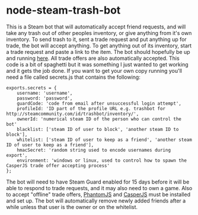 node-steam-trash-bot
====================

This is a Steam bot that will automatically accept friend requests, and will take any trash out of other peoples inventory, or give anything from it's own inventory. To send trash to it, sent a trade request and put anything up for trade, the bot will accept anything. To get anything out of its inventory, start a trade request and paste a link to the item. The bot should hopefully be up and running [here](http://steamcommunity.com/id/trashbot). All trade offers are also automatically accepted. This code is a bit of spaghetti but it was something I just wanted to get working and it gets the job done. If you want to get your own copy running you'll need a file called secrets.js that contains the following:

	exports.secrets = {
		username: 'username',
		password: 'password',
		guardCode: 'code from email after unsuccessful login attempt',
		profileId: 'ID part of the profile URL e.g. trashbot for http://steamcommunity.com/id/trashbot/inventory/',
		ownerId: 'numerical steam ID of the person who can control the bot'
		blacklist: ['steam ID of user to block', 'another steam ID to block'],
		whitelist: ['steam ID of user to keep as a friend', 'another steam ID of user to keep as a friend'],
		hmacSecret: 'random string used to encode usernames during export',
		environment: 'windows or linux, used to control how to spawn the CasperJS trade offer accepting process'
	};

The bot will need to have Steam Guard enabled for 15 days before it will be able to respond to trade requests, and it may also need to own a game. Also to accept "offline" trade offers, [PhantomJS](http://phantomjs.org/) and [CasperJS](http://casperjs.org/) must be installed and set up. The bot will automatically remove newly added friends after a while unless that user is the owner or on the whitelist.